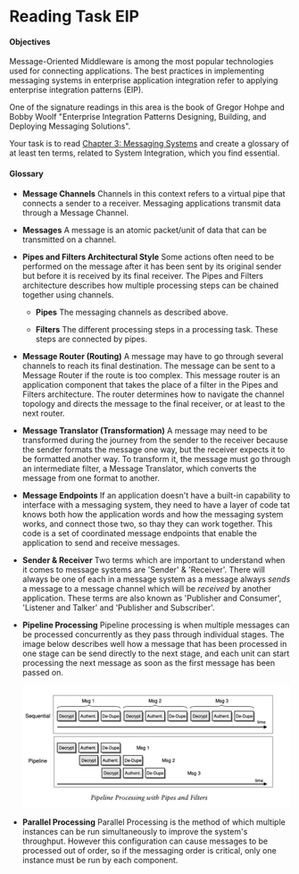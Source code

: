 # Reading Task EIP

#### Objectives

Message-Oriented Middleware is among the most popular technologies used for connecting
applications. The best practices in implementing messaging systems in enterprise application
integration refer to applying enterprise integration patterns (EIP).

One of the signature readings in this area is the book of Gregor Hohpe and Bobby Woolf "Enterprise Integration Patterns Designing, Building, and Deploying Messaging Solutions".

Your task is to read [Chapter 3: Messaging Systems](https://www.enterpriseintegrationpatterns.com/docs/EnterpriseIntegrationPatterns_HohpeWoolf_ch03.pdf) and create a glossary of at least ten terms, related
to System Integration, which you find essential.

#### Glossary

- **Message Channels**
  Channels in this context refers to a virtual pipe that connects a sender to a receiver. Messaging applications transmit data through a Message Channel.

- **Messages**
  A message is an atomic packet/unit of data that can be transmitted on a channel.

- **Pipes and Filters Architectural Style**
  Some actions often need to be performed on the message after it has been sent by its original sender but before it is received by its final receiver. The Pipes and Filters architecture describes how multiple processing steps can be chained together using channels.

  - **Pipes**
    The messaging channels as described above.

  - **Filters**
    The different processing steps in a processing task. These steps are connected by pipes.

- **Message Router (Routing)**
  A message may have to go through several channels to reach its final destination. The message can be sent to a Message Router if the route is too complex. This message router is an application component that takes the place of a filter in the Pipes and Filters architecture. The router determines how to navigate the channel topology and directs the message to the final receiver, or at least to the next router.

- **Message Translator (Transformation)**
  A message may need to be transformed during the journey from the sender to the receiver because the sender formats the message one way, but the receiver expects it to be formatted another way. To transform it, the message must go through an intermediate filter, a Message Translator, which converts the message from one format to another.

- **Message Endpoints**
  If an application doesn't have a built-in capability to interface with a messaging system, they need to have a layer of code tat knows both how the application words and how the messaging system works, and connect those two, so thay they can work together. This code is a set of coordinated message endpoints that enable the application to send and receive messages.

- **Sender & Receiver**
  Two terms which are important to understand when it comes to message systems are 'Sender' & 'Receiver'. There will always be one of each in a message system as a message always _sends_ a message to a message channel which will be _received_ by another application. These terms are also known as 'Publisher and Consumer', 'Listener and Talker' and 'Publisher and Subscriber'.

- **Pipeline Processing**
  Pipeline processing is when multiple messages can be processed concurrently as they pass through individual stages. The image below describes well how a message that has been processed in one stage can be send directly to the next stage, and each unit can start processing the next message as soon as the first message has been passed on.

  ![Pipeline Processing](PipelineProcessing.png)

- **Parallel Processing**
  Parallel Processing is the method of which multiple instances can be run simultaneously to improve the system's throughput. However this configuration can cause messages to be processed out of order, so if the messaging order is critical, only one instance must be run by each component.
